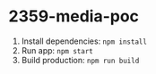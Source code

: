 # 2359-media-poc

1. Install dependencies: `npm install`
2. Run app: `npm start`
3. Build production: `npm run build`
